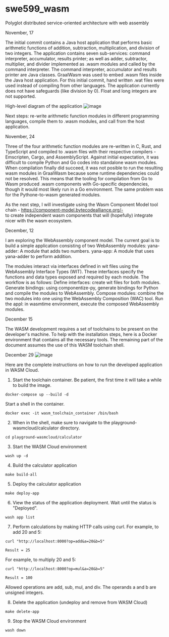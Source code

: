 # swe599_wasm
Polyglot distributed service-oriented architecture with web assembly 

November, 17

The initial commit contains a Java host application that performs basic arithmetic functions of addition, subtraction, multiplication, and division of two integers. The application contains seven sub-services: command interpreter, accumulator, results printer; as well as adder, subtractor, multiplier, and divider implemented as .wasm modules and called by the command interpreter. The command interpreter, accumulator and results printer are Java classes.
GraalWasm was used to embed .wasm files inside the Java host application. For this initial commit, hand written .wat files were used instead of compiling from other languages.
The application currently does not have safeguards (like division by 0). Float and long integers are not supported.

High-level diagram of the application
![image](https://github.com/user-attachments/assets/44f3f5bc-9cd9-4e7a-96b9-22170457d7d0)



Next steps: re-write arithmetic function modules in different programming languages, compile them to .wasm modules, and call from the host application.


November, 24

Three of the four arithmetic function modules are re-written in C, Rust, and TypeScript and compiled to .wasm files
with their respective compilers - Emscripten, Cargo, and AssemblyScript. 
Against initial expectation, it was difficult to compile Python and Go codes into standalone wasm modules. When compilation
finally did succeed, it was not posible to run the resulting wasm modules in GraalWasm because some runtime
dependencies could not be resolved.
This means that the tooling for compilation from Go to Wasm produced .wasm components with Go-specific dependencies, though 
it would most likely run in a Go environment. The same problem was for the Pythone-to-wasm generated modules.

As the next step, I will investigate using the Wasm Component Model tool chain - https://component-model.bytecodealliance.org/-  
to create independent wasm components that will (hopefully) integrate nicer with the wasm ecosystem.

December, 12

I am exploring the WebAssembly component model. The current goal is to build a simple application consisting of two WebAssembly modules:
yana-adder: A module that adds two numbers.
yana-app: A module that uses yana-adder to perform addition.

The modules interact via interfaces defined in wit files using the WebAssembly Interface Types (WIT). These interfaces specify the functions and data types exposed and required by each module.
The workflow is as follows:
Define interfaces: create wit files for both modules.
Generate bindings: using componentize-py, generate bindings for Python and compile the modules to WebAssembly.
Compose modules: combine the two modules into one using the WebAssembly Composition (WAC)  tool.
Run the appl: in wasmtime environment, execute the composed WebAssembly modules.

December 15

The WASM development requires a set of toolchains to be present on the developer's machine. To help with the installation steps, 
here is a Docker environment that contains all the necessary tools. The remaining part of the document assumes the use of this  WASM toolchain shell.


December 29
![image](https://github.com/user-attachments/assets/89580d23-dc48-4bd0-852f-f8771688b1b3)

Here are the complete instructions on how to run the developed application in WASM Cloud.

1. Start the toolchain container. Be patient, the first time it will take a while to build the image.
```shell
docker-compose up --build -d
```
Start a shell in the container.
```shell
docker exec -it wasm_toolchain_container /bin/bash
```

2. When in the shell, make sure to navigate to the playground-wasmcloud/calculator directory.
```shell
cd playground-wasmcloud/calculator
```

3. Start the WASM Cloud environment
```shell
wash up -d
```
4. Build the calculator application
```shell
make build-all
```
5. Deploy the calculator application
```shell
make deploy-app
 ```
6. View the status of the application deployment. Wait until the status is "Deployed".
```shell
wash app list
```
7. Perform calculations by making HTTP calls using curl. For example, to add 20 and 5:
```shell
curl "http://localhost:8000?op=add&a=20&b=5"
```
```
Result = 25
```

For example, to multiply 20 and 5:
```shell
curl "http://localhost:8000?op=mul&a=20&b=5"
```
```
Result = 100
```
Allowed operations are add, sub, mul, and div. The operands a and b are unsigned integers.

8. Delete the application (undeploy and remove from WASM Cloud)
```shell
make delete-app
```

9. Stop the WASM Cloud environment
```shell
wash down
```

